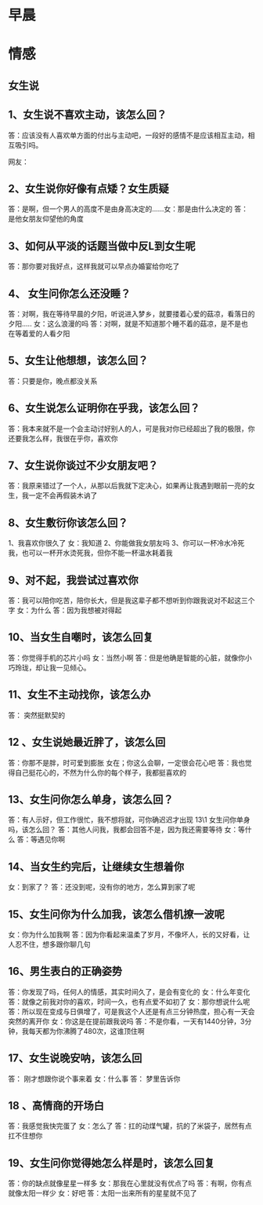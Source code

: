 # 早晨



# 情感



## 女生说

## 1、女生说不喜欢主动，该怎么回？

答：应该没有人喜欢单方面的付出与主动吧，一段好的感情不是应该相互主动，相互吸引吗。

网友：

## 2、女生说你好像有点矮？女生质疑

答：是啊，但一个男人的高度不是由身高决定的......女：那是由什么决定的 答：是他女朋友仰望他的角度

##  3、如何从平淡的话题当做中反L到女生呢

答：那你要对我好点，这样我就可以早点办婚宴给你吃了


## 4、 女生问你怎么还没睡？

答：对啊，我在等待早晨的夕阳，听说进入梦乡，就要搂着心爱的菇凉，看落日的夕阳..... 女：这么浪漫的吗 答：对啊，就是不知道那个睡不着的菇凉，是不是也在等着爱的人看夕阳

## 5、女生让他想想，该怎么回？

答：只要是你，晚点都没关系

## 6、女生说怎么证明你在乎我，该怎么回？
答：我本来就不是一个会主动讨好别人的人，可是我对你已经超出了我的极限，你还要我怎么样，我很在乎你，喜欢你
## 7、女生说你谈过不少女朋友吧？
答：我原来错过了一个人，从那以后我就下定决心，如果再让我遇到眼前一亮的女生，我一定不会再假装木讷了
## 8、女生敷衍你该怎么回？
1、我喜欢你很久了
女：我知道
2、你能做我女朋友吗
3、你可以一杯冷水冷死我，也可以一杯开水烫死我，但你不能一杯温水耗着我
## 9、对不起，我尝试过喜欢你
答：我可以陪你吃苦，陪你长大，但是我这辈子都不想听到你跟我说对不起这三个字
女：为什么
答：因为我想被对得起
## 10、当女生自嘲时，该怎么回复
答：你觉得手机的芯片小吗
女：当然小啊
答：但是他确是智能的心脏，就像你小巧玲珑，却让我一见倾心。

## 11、女生不主动找你，该怎么办
答： 突然挺默契的

## 12 、女生说她最近胖了，该怎么回
答：你那不是胖，时可爱到膨胀
女在；你这么会聊，一定很会花心吧
答：我也觉得自己挺花心的，不然为什么你的每个样子，我都挺喜欢的

## 13、女生问你怎么单身，该怎么回？
答：有人示好，但工作很忙，我不想将就，可你确迟迟才出现
13\1 女生问你单身吗，该怎么回？
答：其他人问我，我都会回答不是，因为我还需要等待
女：等什么
答：等遇见你啊


## 14、当女生约完后，让继续女生想着你
女：到家了？
答：还没到呢，没有你的地方，怎么算到家了呢

## 15、女生问你为什么加我，该怎么借机撩一波呢
女：你为什么加我啊
答：因为你看起来温柔了岁月，不像坏人，长的又好看，让人忍不住，想多跟你聊几句

## 16、男生表白的正确姿势
答：你发现了吗，任何人的情感，其实时间久了，是会有变化的
女：什么年变化
答：就像之前我对你的喜欢，时间一久，也有点爱不如初了
女：那你想说什么呢
答：所以现在变成与日俱增了，可是我这个人还是有点三分钟热度，担心有一天会突然的离开你
女：你这是在提前跟我说吗
答：不是你看，一天有1440分钟，3分钟，我每天都为你沸腾了480次，这谁顶住啊

## 17、女生说晚安呐，该怎么回
答： 刚才想跟你说个事来着
女：什么事
答： 梦里告诉你

## 18 、高情商的开场白
答：我感觉我快完蛋了
女：怎么了
答：扛的动煤气罐，抗的了米袋子，居然有点扛不住想你

## 19、女生问你觉得她怎么样是时，该怎么回复
答：你的缺点就像星星一样多
女：那我在心里就没有优点了吗
答：有啊，你有点就像太阳一样少
女：好吧
答：太阳一出来所有的星星就不见了





